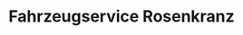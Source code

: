 ---
title: "Fahrzeugservice Rosenkranz"
url: /ottendorf-okrilla/fahrzeugservice-rosenkranz/
shop: Autowerkstatt
---